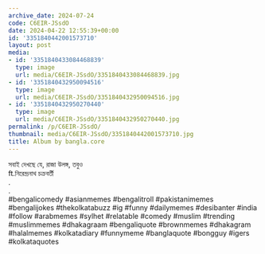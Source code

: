 ```yaml
---
archive_date: 2024-07-24
code: C6EIR-JSsdO
date: 2024-04-22 12:55:39+00:00
id: '3351840442001573710'
layout: post
media:
- id: '3351840433084468839'
  type: image
  url: media/C6EIR-JSsdO/3351840433084468839.jpg
- id: '3351840432950094516'
  type: image
  url: media/C6EIR-JSsdO/3351840432950094516.jpg
- id: '3351840432950270440'
  type: image
  url: media/C6EIR-JSsdO/3351840432950270440.jpg
permalink: /p/C6EIR-JSsdO/
thumbnail: media/C6EIR-JSsdO/3351840442001573710.jpg
title: Album by bangla.core
---
```


সবাই দেখছে যে, রাজা উলঙ্গ, তবুও  
ft.নিরেন্দ্রনাথ চক্রবর্তী   
.  
.  
#bengalicomedy #asianmemes #bengalitroll #pakistanimemes #bengalijokes #thekolkatabuzz #ig #funny #dailymemes #desibanter #india #follow #arabmemes #sylhet #relatable #comedy #muslim #trending #muslimmemes #dhakagraam #bengaliquote #brownmemes #dhakagram #halalmemes #kolkatadiary #funnymeme #banglaquote #bongguy #igers #kolkataquotes